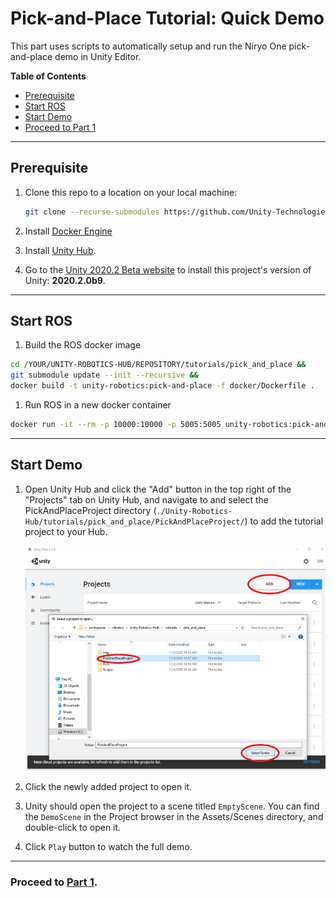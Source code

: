 # Pick-and-Place Tutorial: Quick Demo

This part uses scripts to automatically setup and run the Niryo One pick-and-place demo in Unity Editor.

**Table of Contents**
  - [Prerequisite](#prerequisite)
  - [Start ROS](#setting-up-ros)
  - [Start Demo](#start-demo)
  - [Proceed to Part 1](#proceed-to-part-1)

---

## Prerequisite

1. Clone this repo to a location on your local machine:
    ```bash
    git clone --recurse-submodules https://github.com/Unity-Technologies/Unity-Robotics-Hub.git
    ```

1. Install [Docker Engine](https://docs.docker.com/engine/install/)

1. Install [Unity Hub](https://unity3d.com/get-unity/download).

1. Go to the [Unity 2020.2 Beta website](https://unity3d.com/unity/beta/2020.2.0b9) to install this project's version of Unity: **2020.2.0b9**. 

---

## Start ROS

1. Build the ROS docker image

  ```bash
  cd /YOUR/UNITY-ROBOTICS-HUB/REPOSITORY/tutorials/pick_and_place &&
  git submodule update --init --recursive &&
  docker build -t unity-robotics:pick-and-place -f docker/Dockerfile .
  ```

1. Run ROS in a new docker container

  ```bash
  docker run -it --rm -p 10000:10000 -p 5005:5005 unity-robotics:pick-and-place part_3 /bin/bash
  ```

---

## Start Demo

1. Open Unity Hub and click the "Add" button in the top right of the "Projects" tab on Unity Hub, and navigate to and select the PickAndPlaceProject directory (`./Unity-Robotics-Hub/tutorials/pick_and_place/PickAndPlaceProject/`) to add the tutorial project to your Hub.

   ![](img/hub_addproject.png)

1. Click the newly added project to open it.

1. Unity should open the project to a scene titled `EmptyScene`. You can find the `DemoScene` in the Project browser in the Assets/Scenes directory, and double-click to open it.

1. Click `Play` button to watch the full demo.

---

### Proceed to [Part 1](1_urdf.md).
